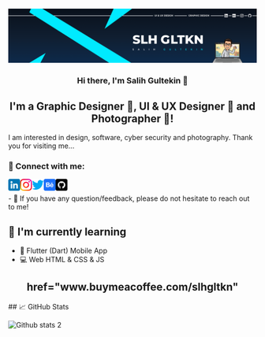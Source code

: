 <p align="center">
  <a href="https://www.github.com/slhgltkn/" target="_blank" rel="noreferrer"><img src="https://github.com/slhgltkn/slhgltkn/blob/main/bannerProfile.png" alt="my banner"></a>
</p>

<h3 align="center">
Hi there, I'm Salih Gultekin 👋
</h3>

<h2 align="center">
I'm a Graphic Designer 🎨, UI & UX Designer 🎨 and Photographer 📸!
</h2> 

I am interested in design, software, cyber security and photography. Thank you for visiting me...

### 🤝 Connect with me:

<a href="https://www.linkedin.com/in/salih-gültekin-210151226/"><img align="left" src="https://github.com/slhgltkn/slhgltkn/blob/main/linkedin.png" alt="slhgltkn | LinkedIn" width="24px"/></a>
<a href="https://instagram.com/slh.gltkn"><img align="left" src="https://github.com/slhgltkn/slhgltkn/blob/main/instagram.png" alt="slhgltkn | Instagram" width="24px"/></a>
<a href="https://twitter.com/slhgltkn35"><img align="left" src="https://github.com/slhgltkn/slhgltkn/blob/main/twitter.png" alt="slhgltkn | Twitter" width="24px"/></a>
<a href="https://www.behance.net/salihgltekin"><img align="left" src="https://github.com/slhgltkn/slhgltkn/blob/main/behancee.png" alt="slhgltkn | Behance" width="24px"/></a>
<a href="https://github.com/slhgltkn/"><img align="left" src="https://github.com/slhgltkn/slhgltkn/blob/main/github.png" alt="slhgltkn | Github" width="24px"/></a>

</br>
<p></p>
- 💬 If you have any question/feedback, please do not hesitate to reach out to me!

## 🌱 I'm currently learning

- 📱 Flutter (Dart) Mobile App 
- 💻 Web HTML & CSS & JS 



<h2 align="center">
href="www.buymeacoffee.com/slhgltkn"
</h2> 
## 📈 GitHub Stats 

![Github stats 2](https://github-readme-stats.vercel.app/api?username=slhgltkn&show_icons=true&theme=radical)
